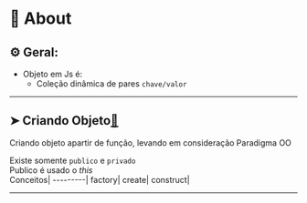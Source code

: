 # 📌 About
## ⚙️ Geral:

* Objeto em Js é:
    * Coleção dinâmica de pares `chave/valor` 

 
 
___
## ➤ Criando Objeto[🔗](https://github.com/RoniDeringer/curso_web_moderno/blob/master/object_7/criar.js)

Criando objeto apartir de função, levando em consideração Paradigma OO

Existe somente `publico` e `privado`<br>
Publico é usado o _this_<br>
Conceitos|
---------|
factory|
create|
construct|

___
